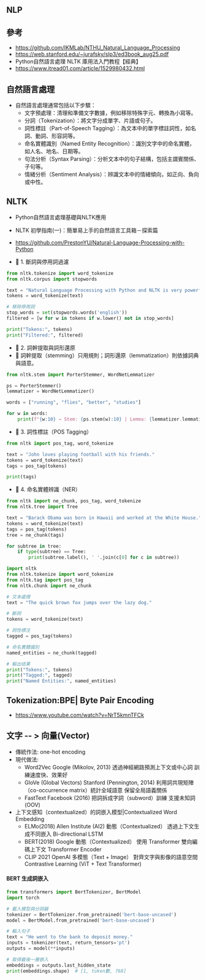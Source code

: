 ## NLP

## 參考
- https://github.com/IKMLab/NTHU_Natural_Language_Processing
- https://web.stanford.edu/~jurafsky/slp3/ed3book_aug25.pdf
- Python自然語言處理 NLTK 庫用法入門教程【經典】
- https://www.itread01.com/article/1529980432.html



## 自然語言處理
- 自然語言處理通常包括以下步驟：
  - 文字預處理：清理和準備文字數據，例如移除特殊字元、轉換為小寫等。
  - 分詞（Tokenization）：將文字分成單字、片語或句子。
  - 詞性標註（Part-of-Speech Tagging）：為文本中的單字標註詞性，如名詞、動詞、形容詞等。
  - 命名實體識別（Named Entity Recognition）：識別文字中的命名實體，如人名、地名、日期等。
  - 句法分析（Syntax Parsing）：分析文本中的句子結構，包括主謂賓關係、子句等。
  - 情緒分析（Sentiment Analysis）：辨識文本中的情緒傾向，如正向、負向或中性。

## NLTK
- Python自然語言處理基礎與NLTK應用
- NLTK 初學指南(一)：簡單易上手的自然語言工具箱－探索篇
- https://github.com/PrestonYU/Natural-Language-Processing-with-Python

- 🌸 1. 斷詞與停用詞過濾
```python
from nltk.tokenize import word_tokenize
from nltk.corpus import stopwords

text = "Natural Language Processing with Python and NLTK is very powerful."
tokens = word_tokenize(text)

# 移除停用詞
stop_words = set(stopwords.words('english'))
filtered = [w for w in tokens if w.lower() not in stop_words]

print("Tokens:", tokens)
print("Filtered:", filtered)

```
- 🌱 2. 詞幹提取與詞形還原
- 🔸 詞幹提取（stemming）只用規則；詞形還原（lemmatization）則依據詞典與語意。
```python
from nltk.stem import PorterStemmer, WordNetLemmatizer

ps = PorterStemmer()
lemmatizer = WordNetLemmatizer()

words = ["running", "flies", "better", "studies"]

for w in words:
    print(f"{w:10} → Stem: {ps.stem(w):10} | Lemma: {lemmatizer.lemmatize(w)}")

```
- 🧩 3. 詞性標註（POS Tagging）

```python
from nltk import pos_tag, word_tokenize

text = "John loves playing football with his friends."
tokens = word_tokenize(text)
tags = pos_tag(tokens)

print(tags)
```

- 🧠 4. 命名實體辨識（NER）
```python
from nltk import ne_chunk, pos_tag, word_tokenize
from nltk.tree import Tree

text = "Barack Obama was born in Hawaii and worked at the White House."
tokens = word_tokenize(text)
tags = pos_tag(tokens)
tree = ne_chunk(tags)

for subtree in tree:
    if type(subtree) == Tree:
        print(subtree.label(), ' '.join(c[0] for c in subtree))
```

```PYTHON
import nltk
from nltk.tokenize import word_tokenize
from nltk.tag import pos_tag
from nltk.chunk import ne_chunk

# 文本處理
text = "The quick brown fox jumps over the lazy dog."

# 斷詞
tokens = word_tokenize(text)

# 詞性標注
tagged = pos_tag(tokens)

# 命名實體識別
named_entities = ne_chunk(tagged)

# 輸出结果
print("Tokens:", tokens)
print("Tagged:", tagged)
print("Named Entities:", named_entities)
```
## Tokenization:BPE| Byte Pair Encoding
- https://www.youtube.com/watch?v=NrT5kmnTFCk
## 文字 -- > 向量(Vector)
- 傳統作法: one-hot encoding
- 現代做法:
  - Word2Vec	Google (Mikolov, 2013)	透過神經網路預測上下文或中心詞	訓練速度快、效果好
  - GloVe (Global Vectors)	Stanford (Pennington, 2014)	利用詞共現矩陣（co-occurrence matrix）統計全域語意	保留全局語義關係
  - FastText	Facebook (2016)	把詞拆成字詞（subword）訓練	支援未知詞 (OOV) 
- 上下文感知（contextualized）的詞嵌入模型|Contextualized Word Embedding
  - ELMo(2018)	Allen Institute (AI2)	動態（Contextualized）	透過上下文生成不同嵌入	Bi-directional LSTM
  - BERT(2018)	Google	動態（Contextualized）	使用 Transformer 雙向編碼上下文	Transformer Encoder
  - CLIP	2021	OpenAI	多模態（Text + Image）	對齊文字與影像的語意空間	Contrastive Learning (ViT + Text Transformer)

#### BERT 生成詞嵌入
```python
from transformers import BertTokenizer, BertModel
import torch

# 載入模型與分詞器
tokenizer = BertTokenizer.from_pretrained('bert-base-uncased')
model = BertModel.from_pretrained('bert-base-uncased')

# 輸入句子
text = "He went to the bank to deposit money."
inputs = tokenizer(text, return_tensors='pt')
outputs = model(**inputs)

# 取得最後一層嵌入
embeddings = outputs.last_hidden_state
print(embeddings.shape)  # [1, token數, 768]
```
